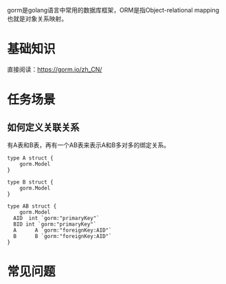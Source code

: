 gorm是golang语言中常用的数据库框架，ORM是指Object-relational mapping也就是对象关系映射。

# 基础知识
直接阅读：https://gorm.io/zh_CN/

# 任务场景

## 如何定义关联关系
有A表和B表，再有一个AB表来表示A和B多对多的绑定关系。
```
type A struct {
	gorm.Model
}

type B struct {
	gorm.Model
}

type AB struct {
	gorm.Model
  AID  int `gorm:"primaryKey"`
  BID int `gorm:"primaryKey"`
  A      A `gorm:"foreignKey:AID"`
  B      B `gorm:"foreignKey:AID"`
}
```


# 常见问题
